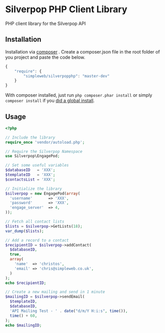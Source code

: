 # Silverpop PHP Client Library

PHP client library for the Silverpop API

## Installation

Installation via [composer](http://getcomposer.org) . Create a composer.json file in the root folder of you project and paste the code below.

```javascript
{
    "require": {
        "simpleweb/silverpopphp": "master-dev"
    }
}
```

With composer installed, just run `php composer.phar install` or simply
`composer install` if you [did a global install](http://getcomposer.org/doc/00-intro.md#globally).

## Usage

```php
<?php

// Include the library
require_once 'vendor/autoload.php';

// Require the Silverpop Namespace
use Silverpop\EngagePod;

// Set some useful variables
$databaseID   = 'XXX';
$templateID   = 'XXX';
$contactsList = 'XXX';

// Initialize the library
$silverpop = new EngagePod(array(
  'username'       => 'XXX',
  'password'       => 'XXX',
  'engage_server'  => 4,
));

// Fetch all contact lists
$lists = $silverpop->GetLists(18);
var_dump($lists);

// Add a record to a contact
$recipientID = $silverpop->addContact(
  $databaseID,
  true,
  array(
    'name'  => 'christos',
    'email' => 'chris@simpleweb.co.uk',
  )
);
echo $recipientID;

// Create a new mailing and send in 1 minute
$mailingID = $silverpop->sendEmail(
  $templateID,
  $databaseID,
  'API Mailing Test - ' . date("d/m/Y H:i:s", time()),
  time() + 60,
);
echo $mailingID;
```
